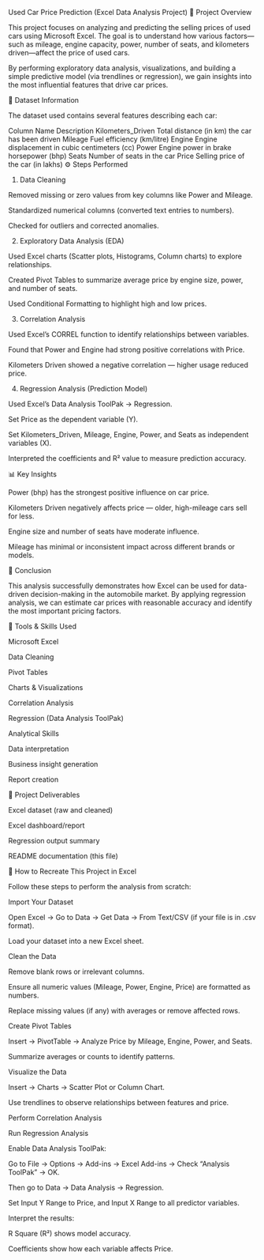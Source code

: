 Used Car Price Prediction (Excel Data Analysis Project)
📘 Project Overview

This project focuses on analyzing and predicting the selling prices of used cars using Microsoft Excel.
The goal is to understand how various factors—such as mileage, engine capacity, power, number of seats, and kilometers driven—affect the price of used cars.

By performing exploratory data analysis, visualizations, and building a simple predictive model (via trendlines or regression), we gain insights into the most influential features that drive car prices.

🧾 Dataset Information

The dataset used contains several features describing each car:

Column Name	Description
Kilometers_Driven	Total distance (in km) the car has been driven
Mileage	Fuel efficiency (km/litre)
Engine	Engine displacement in cubic centimeters (cc)
Power	Engine power in brake horsepower (bhp)
Seats	Number of seats in the car
Price	Selling price of the car (in lakhs)
⚙️ Steps Performed
1. Data Cleaning

Removed missing or zero values from key columns like Power and Mileage.

Standardized numerical columns (converted text entries to numbers).

Checked for outliers and corrected anomalies.

2. Exploratory Data Analysis (EDA)

Used Excel charts (Scatter plots, Histograms, Column charts) to explore relationships.

Created Pivot Tables to summarize average price by engine size, power, and number of seats.

Used Conditional Formatting to highlight high and low prices.

3. Correlation Analysis

Used Excel’s CORREL function to identify relationships between variables.

Found that Power and Engine had strong positive correlations with Price.

Kilometers Driven showed a negative correlation — higher usage reduced price.

4. Regression Analysis (Prediction Model)

Used Excel’s Data Analysis ToolPak → Regression.

Set Price as the dependent variable (Y).

Set Kilometers_Driven, Mileage, Engine, Power, and Seats as independent variables (X).

Interpreted the coefficients and R² value to measure prediction accuracy.

📊 Key Insights

Power (bhp) has the strongest positive influence on car price.

Kilometers Driven negatively affects price — older, high-mileage cars sell for less.

Engine size and number of seats have moderate influence.

Mileage has minimal or inconsistent impact across different brands or models.

🎯 Conclusion

This analysis successfully demonstrates how Excel can be used for data-driven decision-making in the automobile market.
By applying regression analysis, we can estimate car prices with reasonable accuracy and identify the most important pricing factors.

🧰 Tools & Skills Used

Microsoft Excel

Data Cleaning

Pivot Tables

Charts & Visualizations

Correlation Analysis

Regression (Data Analysis ToolPak)

Analytical Skills

Data interpretation

Business insight generation

Report creation

📁 Project Deliverables

Excel dataset (raw and cleaned)

Excel dashboard/report

Regression output summary

README documentation (this file)

🧩 How to Recreate This Project in Excel

Follow these steps to perform the analysis from scratch:

Import Your Dataset

Open Excel → Go to Data → Get Data → From Text/CSV (if your file is in .csv format).

Load your dataset into a new Excel sheet.

Clean the Data

Remove blank rows or irrelevant columns.

Ensure all numeric values (Mileage, Power, Engine, Price) are formatted as numbers.

Replace missing values (if any) with averages or remove affected rows.

Create Pivot Tables

Insert → PivotTable → Analyze Price by Mileage, Engine, Power, and Seats.

Summarize averages or counts to identify patterns.

Visualize the Data

Insert → Charts → Scatter Plot or Column Chart.

Use trendlines to observe relationships between features and price.

Perform Correlation Analysis

Run Regression Analysis

Enable Data Analysis ToolPak:

Go to File → Options → Add-ins → Excel Add-ins → Check “Analysis ToolPak” → OK.

Then go to Data → Data Analysis → Regression.

Set Input Y Range to Price, and Input X Range to all predictor variables.

Interpret the results:

R Square (R²) shows model accuracy.

Coefficients show how each variable affects Price.
